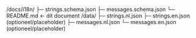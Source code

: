 /docs/i18n/
  ├─ strings.schema.json
  ├─ messages.schema.json
  └─ README.md   ← dit document
/data/
  ├─ strings.nl.json
  ├─ strings.en.json            (optioneel/placeholder)
  ├─ messages.nl.json
  └─ messages.en.json           (optioneel/placeholder)
